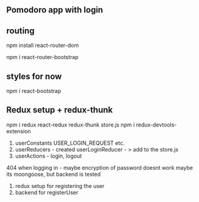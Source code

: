 ## Pomodoro app with login 

## routing
npm install react-router-dom

npm i react-router-bootstrap

## styles for now 
npm i react-bootstrap
## Redux setup + redux-thunk
npm i redux react-redux redux-thunk
store.js
npm i redux-devtools-extension

1. userConstants USER_LOGIN_REQUEST etc.
2. userReducers - created userLoginReducer - > add to the store.js
3. userActions - login, logout

 404 when logging in - maybe encryption of password doesnt work
 maybe its moongoose, but backend is tested

 1. redux setup for registering the user
 2. backend for registerUser 
